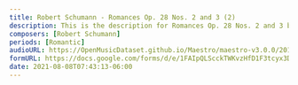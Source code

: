 ```yaml
---
title: Robert Schumann - Romances Op. 28 Nos. 2 and 3 (2)
description: This is the description for Romances Op. 28 Nos. 2 and 3 by Robert Schumann
composers: [Robert Schumann]
periods: [Romantic]
audioURL: https://OpenMusicDataset.github.io/Maestro/maestro-v3.0.0/2011/MIDI-Unprocessed_23_R3_2011_MID--AUDIO_R3-D8_04_Track04_wav.midi
formURL: https://docs.google.com/forms/d/e/1FAIpQLScckTWKvzHfD1F3tcyx3DEhWdTs-64Exx8vs4TCrt5gHj119g/viewform
date: 2021-08-08T07:43:13-06:00
---
```

